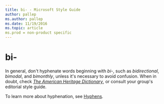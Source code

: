```yaml
---
title: bi- - Microsoft Style Guide
author: pallep
ms.author: pallep
ms.date: 11/19/2016
ms.topic: article
ms.prod = non-product specific
---
```


# bi-

In general, don't hyphenate words beginning with *bi-*, such as *bidirectional*, *bimodal*, and *bimonthly*, unless it's necessary to avoid confusion. When in doubt, check [*The American Heritage Dictionary*](https://ahdictionary.com/), or consult your group's editorial style guide.

To learn more about hyphenation, see [Hyphens](/style-guide/punctuation/dashes-hyphens/hyphens).
